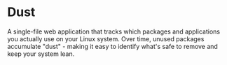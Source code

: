 # Dust
 A single-file web application that tracks which packages and applications you actually use on your Linux system. Over time, unused packages accumulate "dust" - making it easy to identify what's safe to remove and keep your system lean.
